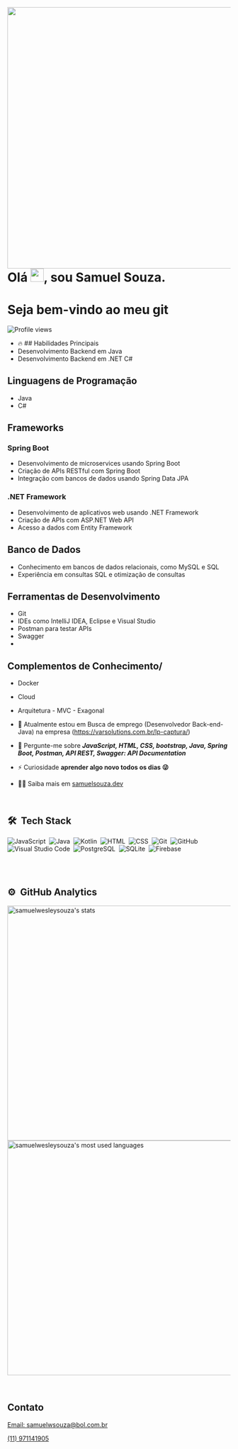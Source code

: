 <img align="right" height="590em"
src=https://raw.githubusercontent.com/gist/samuelwesleysouza/438547ebd75d17736d6e446323b44317/raw/e7c8bd3abd787a10f6412ed22e9d199698b4686b/githubcard.svg/>
<h1 align="left">Olá <img src="https://raw.githubusercontent.com/kaueMarques/kaueMarques/master/hi.gif" height="30px">, sou Samuel Souza.</h1>
<h1>Seja bem-vindo ao meu git</h1>
<p align="left"> <img src="https://komarev.com/ghpvc/?username=maykbrito&color=yellow" alt="Profile views" /> </p>

- 🔥 ## Habilidades Principais
- Desenvolvimento Backend em Java
- Desenvolvimento Backend em .NET C#
## Linguagens de Programação
- Java
- C#
## Frameworks
### Spring Boot
- Desenvolvimento de microservices usando Spring Boot
- Criação de APIs RESTful com Spring Boot
- Integração com bancos de dados usando Spring Data JPA

### .NET Framework
- Desenvolvimento de aplicativos web usando .NET Framework
- Criação de APIs com ASP.NET Web API
- Acesso a dados com Entity Framework

## Banco de Dados
- Conhecimento em bancos de dados relacionais, como MySQL e SQL
- Experiência em consultas SQL e otimização de consultas

## Ferramentas de Desenvolvimento
- Git
- IDEs como IntelliJ IDEA, Eclipse e Visual Studio
- Postman para testar APIs
- Swagger
- 
## Complementos de Conhecimento/
- Docker
- Cloud
- Arquitetura - MVC - Exagonal 

- 🔭 Atualmente estou em Busca de emprego (Desenvolvedor Back-end-Java) na empresa (https://varsolutions.com.br/lp-captura/)
- 💬 Pergunte-me sobre ***JavaScript, HTML, CSS, bootstrap, Java, Spring Boot, Postman, API REST, Swagger: API Documentation***
- ⚡ Curiosidade **aprender algo novo todos os dias 😜**
- 👨‍💻 Saiba mais em [samuelsouza.dev](https://samuelwesleysouza.github.io/Portfolio/)
<br>

## 🛠 &nbsp;Tech Stack
![JavaScript](https://img.shields.io/badge/-JavaScript-05122A?style=flat&logo=javascript)&nbsp;
![Java](https://img.shields.io/badge/-Java-05122A?style=flat&logo=java)&nbsp;
![Kotlin](https://img.shields.io/badge/-Kotlin-05122A?style=flat&logo=kotlin)&nbsp;
![HTML](https://img.shields.io/badge/-HTML-05122A?style=flat&logo=HTML5)&nbsp;
![CSS](https://img.shields.io/badge/-CSS-05122A?style=flat&logo=CSS3&logoColor=1572B6)&nbsp;
![Git](https://img.shields.io/badge/-Git-05122A?style=flat&logo=git)&nbsp;
![GitHub](https://img.shields.io/badge/-GitHub-05122A?style=flat&logo=github)&nbsp;
![Visual Studio Code](https://img.shields.io/badge/-Visual%20Studio%20Code-05122A?style=flat&logo=visual-studio-code&logoColor=007ACC)&nbsp;
![PostgreSQL](https://img.shields.io/badge/-PostgreSQL-05122A?style=flat&logo=postgresql)&nbsp;
![SQLite](https://img.shields.io/badge/-SQLite-05122A?style=flat&logo=sqlite)&nbsp;
![Firebase](https://img.shields.io/badge/-Firebase-05122A?style=flat&logo=firebase)&nbsp;

<br><br>
## ⚙️ &nbsp;GitHub Analytics

<p align="left">
  <img width="530em" src="https://github-readme-stats.vercel.app/api?username=samuelwesleysouza&show_icons=true&theme=vision-friendly-dark" alt="samuelwesleysouza's stats" />
  <img width="530em" src="https://github-readme-stats.vercel.app/api/top-langs/?username=samuelwesleysouza&layout=compact&theme=vision-friendly-dark&langs_count=6&hide=html,css,javascript" alt="samuelwesleysouza's most used languages" />
</p>
<br>

## Contato

<p align="left" style="background:yellow">
  <a href="https://www.linkedin.com/in/samuel-souza-423903219"</a>
 <p>Email: samuelwsouza@bol.com.br</p>
 <p>(11) 971141905 </p>
  </p>
